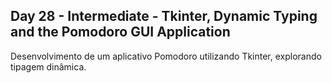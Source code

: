 ## Day 28 - Intermediate - Tkinter, Dynamic Typing and the Pomodoro GUI Application
Desenvolvimento de um aplicativo Pomodoro utilizando Tkinter, explorando tipagem dinâmica.